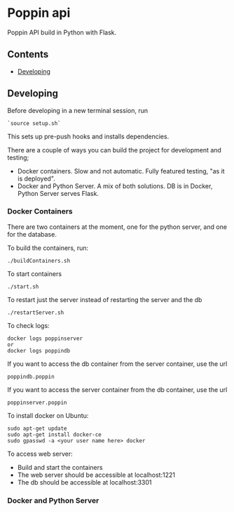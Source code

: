 # Poppin api

Poppin API build in Python with Flask.

## Contents

- [Developing](#developing)


## Developing

Before developing in a new terminal session, run

    `source setup.sh`

This sets up pre-push hooks and installs dependencies.

There are a couple of ways you can build the project for development and testing;

- Docker containers. Slow and not automatic. Fully featured testing, "as it is deployed".
- Docker and Python Server. A mix of both solutions. DB is in Docker, Python Server serves Flask.

### Docker Containers

There are two containers at the moment, one for the python server, and one for the database.

To build the containers, run:

    ./buildContainers.sh

To start containers

    ./start.sh

To restart just the server instead of restarting the server and the db

    ./restartServer.sh

To check logs:

    docker logs poppinserver
    or
    docker logs poppindb

If you want to access the db container from the server container, use the url

    poppindb.poppin

If you want to access the server container from the db container, use the url

    poppinserver.poppin

To install docker on Ubuntu:

    sudo apt-get update
    sudo apt-get install docker-ce
    sudo gpasswd -a <your user name here> docker

To access web server:

- Build and start the containers
- The web server should be accessible at localhost:1221
- The db should be accessible at localhost:3301

### Docker and Python Server


